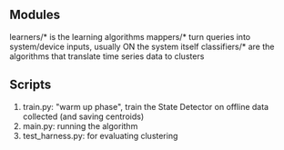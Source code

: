 ## Modules
learners/* is the learning algorithms 
mappers/* turn queries into system/device inputs, usually ON the system itself
classifiers/* are the algorithms that translate time series data to clusters


## Scripts
1. train.py: "warm up phase", train the State Detector on offline data collected (and saving centroids)
2. main.py: running the algorithm
3. test_harness.py: for evaluating clustering